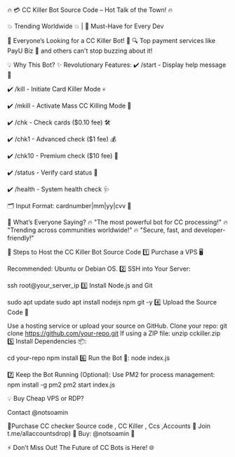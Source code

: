 🔥 💳 CC Killer Bot Source Code – Hot Talk of the Town! 🔥

💥 Trending Worldwide 💥 | 💎 Must-Have for Every Dev

🚨 Everyone’s Looking for a CC Killer Bot! 🚨
🔍 Top payment services like PayU Biz 🌟 and others can't stop buzzing about it!

💡 Why This Bot?
✨ Revolutionary Features:
✔️ /start - Display help message 📖

✔️ /kill - Initiate Card Killer Mode 💀

✔️ /mkill - Activate Mass CC Killing Mode 🎯

✔️ /chk - Check cards ($0.10 fee) 🛠️

✔️ /chk1 - Advanced check ($1 fee) 💰

✔️ /chk10 - Premium check ($10 fee) 💎

✔️ /status - Verify card status 🧾

✔️ /health - System health check 🩺

🗂️ Input Format:
cardnumber|mm|yy|cvv 🪪

📢 What’s Everyone Saying?
🔥 "The most powerful bot for CC processing!"
🔥 "Trending across communities worldwide!"
🔥 "Secure, fast, and developer-friendly!"

🚀 Steps to Host the CC Killer Bot Source Code
1️⃣ Purchase a VPS 🖥️

Recommended: Ubuntu or Debian OS.
2️⃣ SSH into Your Server:

ssh root@your_server_ip
3️⃣ Install Node.js and Git

sudo apt update sudo apt install nodejs npm git -y
4️⃣ Upload the Source Code 📂

Use a hosting service or upload your source on GitHub.
Clone your repo:
git clone https://github.com/your-repo.git
If using a ZIP file:
unzip cckiller.zip
5️⃣ Install Dependencies 📦:

cd your-repo npm install
6️⃣ Run the Bot 🚀:
node index.js

7️⃣ Keep the Bot Running (Optional):
Use PM2 for process management:
npm install -g pm2 pm2 start index.js

💡 Buy Cheap VPS or RDP?

Contact @notsoamin

🚀Purchase CC checker Source code , CC Killer , Ccs ,Accounts
💎 Join t.me/allaccountsdrop)
📲 Buy: @notsoamin 🧠

⚡ Don’t Miss Out! The Future of CC Bots is Here! 🌐
